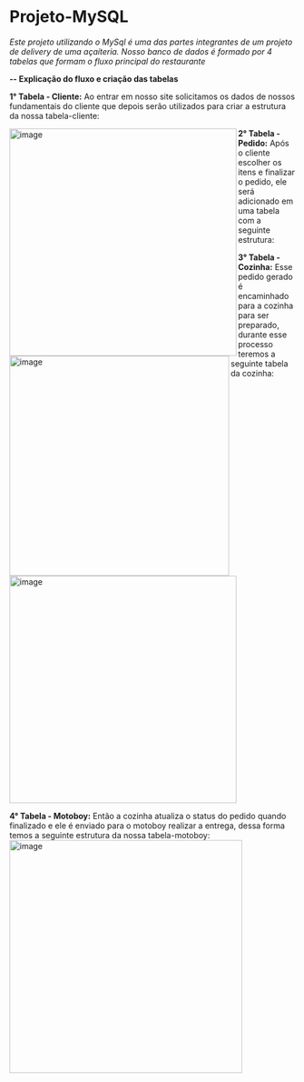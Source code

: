 # Projeto-MySQL
*Este projeto utilizando o MySql é uma das partes integrantes de um projeto de delivery de uma açaíteria. Nosso banco de dados é formado por 4 tabelas que formam o fluxo principal do restaurante*


**-- Explicação do fluxo e criação das tabelas**

**1° Tabela - Cliente:**
Ao entrar em nosso site solicitamos os dados de nossos fundamentais do cliente que depois serão utilizados para criar a estrutura da nossa tabela-cliente:
<div style="display: block;">
  <img width="400" alt="image" src="https://github.com/user-attachments/assets/a9c264b4-e091-4d6e-965a-14caf6ced13e" align="left">
</div>


**2° Tabela - Pedido:**
Após o cliente escolher os itens e finalizar o pedido, ele será adicionado em uma tabela com a seguinte estrutura:
<img width="387" alt="image" src="https://github.com/user-attachments/assets/c56d58f0-d383-4f12-8575-38ae690dafaf" align="left">

**3° Tabela - Cozinha:**
Esse pedido gerado é encaminhado para a cozinha para ser preparado, durante esse processo teremos a seguinte tabela da cozinha:
<img width="400" alt="image" src="https://github.com/user-attachments/assets/f3cb26d1-a160-4461-bcc3-5942875b623b">

**4° Tabela - Motoboy:**
Então a cozinha atualiza o status do pedido quando finalizado e ele é enviado para o motoboy realizar a entrega, dessa forma temos a seguinte estrutura da nossa tabela-motoboy:
<img width="410" alt="image" src="https://github.com/user-attachments/assets/0261bd93-2703-439e-9640-f5ec4c2d7475">






